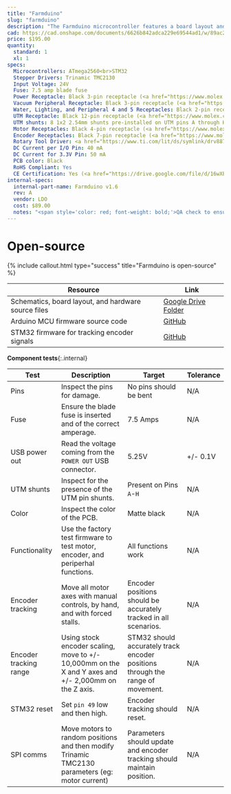 ```yaml
---
title: "Farmduino"
slug: "farmduino"
description: "The Farmduino microcontroller features a board layout and connectors that are optimized for FarmBot. It receives G-code commands from the Raspberry Pi and then moves the motors, reads sensors, activate peripherals, and more. It features integrated Trinamic TMC2130 stepper drivers for ultra quiet movements and an STM32 coprocessor dedicated to monitoring the rotary encoders."
cad: https://cad.onshape.com/documents/6626b842adca229e69544ad1/w/89ac2637f82d915f22c2bcd0/e/9b5558bc8c564860812b0723?renderMode=0&uiState=6255da12582c8d091a1f6dad
price: $195.00
quantity:
  standard: 1
  xl: 1
specs:
  Microcontrollers: ATmega2560<br>STM32
  Stepper Drivers: Trinamic TMC2130
  Input Voltage: 24V
  Fuse: 7.5 amp blade fuse
  Power Receptacle: Black 3-pin receptacle (<a href="https://www.molex.com/molex/products/part-detail/pcb_headers/2002411113">Molex Part 2002411113</a>
  Vacuum Peripheral Receptacle: Black 3-pin receptacle (<a href="https://www.molex.com/molex/products/part-detail/pcb_headers/2002411113">Molex Part 2002411113</a>)
  Water, Lighting, and Peripheral 4 and 5 Receptacles: Black 2-pin receptacle (<a href="https://www.molex.com/molex/products/part-detail/pcb_headers/1510481206">Molex Part 151048-1206</a>) (prior to July 2022)<br>Black 2-pin receptacle (<a href="https://www.molex.com/molex/products/part-detail/pcb_headers/0705430036">Molex Part 70543-0036</a>) (July 2022 and later)
  UTM Receptacle: Black 12-pin receptacle (<a href="https://www.molex.com/molex/products/part-detail/pcb_headers/0430451212">Molex Part 430451212</a>)
  UTM shunts: 8 1x2 2.54mm shunts pre-installed on UTM pins A through H
  Motor Receptacles: Black 4-pin receptacle (<a href="https://www.molex.com/molex/products/part-detail/pcb_headers/0705430038">Molex Part 705430038</a>)
  Encoder Receptacles: Black 7-pin receptacle (<a href="https://www.molex.com/molex/products/part-detail/pcb_headers/0705430041">Molex Part 705430041</a>)
  Rotary Tool Driver: <a href="https://www.ti.com/lit/ds/symlink/drv8876.pdf">Texas Instruments DRV8876</a> H-bridge motor driver with integrated current sense and regulation
  DC Current per I/O Pin: 40 mA
  DC Current for 3.3V Pin: 50 mA
  PCB color: Black
  RoHS Compliant: Yes
  CE Certification: Yes (<a href="https://drive.google.com/file/d/16wXEbiY1xF6eznnHQbq_53pAWcq5jr2P/view?usp=sharing">Certificate of Conformity</a>)
internal-specs:
  internal-part-name: Farmduino v1.6
  rev: A
  vendor: LDO
  cost: $89.00
  notes: "<span style='color: red; font-weight: bold;'>QA check to ensure UTM Shunts are pre-installed</span><br>Due to connector shortage, switched to smaller more readily available 2-pin connectors for peripherals (all but vacuum) via an adapter board for production 2 kits."
---
```


# Open-source

{%
include callout.html
type="success"
title="Farmduino is open-source"
%}

|Resource|Link|
|--------|----|
|Schematics, board layout, and hardware source files|[Google Drive Folder](https://drive.google.com/drive/folders/1yilyUpWPxHwNqFovOlq9ZL7B2jPNqCCX?usp=sharing)
|Arduino MCU firmware source code|[GitHub](https://github.com/FarmBot/farmbot-arduino-firmware)
|STM32 firmware for tracking encoder signals|[GitHub](https://github.com/MotorDynamicsLab/encoder-tracker/releases/tag/v1.0.2)

**Component tests**{:.internal}

|Test         |Description  |Target       |Tolerance    |
|-------------|-------------|-------------|-------------|
|Pins         |Inspect the pins for damage.|No pins should be bent|N/A
|Fuse         |Ensure the blade fuse is inserted and of the correct amperage.|7.5 Amps|N/A
|USB power out|Read the voltage coming from the `POWER OUT` USB connector.|5.25V|+/- 0.1V
|UTM shunts   |Inspect for the presence of the UTM pin shunts.|Present on Pins `A`-`H`|N/A
|Color        |Inspect the color of the PCB.|Matte black|N/A
|Functionality|Use the factory test firmware to test motor, encoder, and periperhal functions.|All functions work|N/A
|Encoder tracking|Move all motor axes with manual controls, by hand, and with forced stalls.|Encoder positions should be accurately tracked in all scenarios.|N/A
|Encoder tracking range|Using stock encoder scaling, move to +/- 10,000mm on the X and Y axes and +/- 2,000mm on the Z axis.|STM32 should accurately track encoder positions through the range of movement.|N/A
|STM32 reset  |Set `pin 49` low and then high.|Encoder tracking should reset.|N/A
|SPI comms    |Move motors to random positions and then modify Trinamic TMC2130 parameters (eg: motor current)|Parameters should update and encoder tracking should maintain position.|N/A
